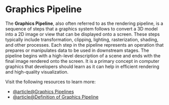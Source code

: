 # Graphics Pipeline

The **Graphics Pipeline**, also often referred to as the rendering pipeline, is a sequence of steps that a graphics system follows to convert a 3D model into a 2D image or view that can be displayed onto a screen. These steps typically include transformation, clipping, lighting, rasterization, shading, and other processes. Each step in the pipeline represents an operation that prepares or manipulates data to be used in downstream stages. The pipeline begins with a high-level description of a scene and ends with the final image rendered onto the screen. It is a primary concept in computer graphics that developers should learn as it can help in efficient rendering and high-quality visualization.

Visit the following resources to learn more:

- [@article@Graphics Pipelines](https://www.cs.cornell.edu/courses/cs4620/2020fa/slides/11pipeline.pdf)
- [@article@Definition of Graphics Pipeline](https://www.pcmag.com/encyclopedia/term/graphics-pipeline)
